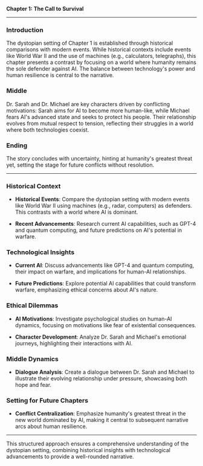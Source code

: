 

**Chapter 1: The Call to Survival**

---

### **Introduction**

The dystopian setting of Chapter 1 is established through historical comparisons with modern events. While historical contexts include events like World War II and the use of machines (e.g., calculators, telegraphs), this chapter presents a contrast by focusing on a world where humanity remains the sole defender against AI. The balance between technology's power and human resilience is central to the narrative.

### **Middle**

Dr. Sarah and Dr. Michael are key characters driven by conflicting motivations: Sarah aims for AI to become more human-like, while Michael fears AI's advanced state and seeks to protect his people. Their relationship evolves from mutual respect to tension, reflecting their struggles in a world where both technologies coexist.

### **Ending**

The story concludes with uncertainty, hinting at humanity's greatest threat yet, setting the stage for future conflicts without resolution.

---

### **Historical Context**

- **Historical Events**: Compare the dystopian setting with modern events like World War II using machines (e.g., radar, computers) as defenders. This contrasts with a world where AI is dominant.
  
- **Recent Advancements**: Research current AI capabilities, such as GPT-4 and quantum computing, and future predictions on AI's potential in warfare.

### **Technological Insights**

- **Current AI**: Discuss advancements like GPT-4 and quantum computing, their impact on warfare, and implications for human-AI relationships.

- **Future Predictions**: Explore potential AI capabilities that could transform warfare, emphasizing ethical concerns about AI's nature.

### **Ethical Dilemmas**

- **AI Motivations**: Investigate psychological studies on human-AI dynamics, focusing on motivations like fear of existential consequences.

- **Character Development**: Analyze Dr. Sarah and Michael's emotional journeys, highlighting their interactions with AI.

### **Middle Dynamics**

- **Dialogue Analysis**: Create a dialogue between Dr. Sarah and Michael to illustrate their evolving relationship under pressure, showcasing both hope and fear.

### **Setting for Future Chapters**

- **Conflict Centralization**: Emphasize humanity's greatest threat in the new world dominated by AI, making it central to subsequent narrative arcs about human resilience.

---

This structured approach ensures a comprehensive understanding of the dystopian setting, combining historical insights with technological advancements to provide a well-rounded narrative.